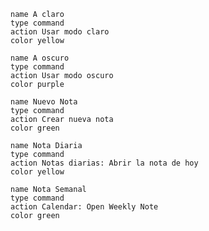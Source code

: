 

```button
name A claro
type command
action Usar modo claro
color yellow
```

```button
name A oscuro
type command
action Usar modo oscuro
color purple
```

```button
name Nuevo Nota
type command
action Crear nueva nota
color green
```

```button
name Nota Diaria
type command
action Notas diarias: Abrir la nota de hoy
color yellow
```

```button
name Nota Semanal
type command
action Calendar: Open Weekly Note
color green
```


